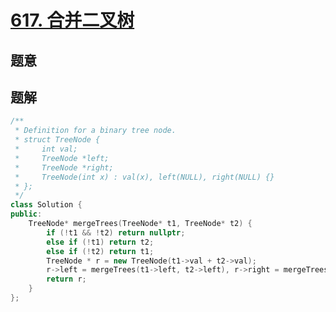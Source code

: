 #  [617. 合并二叉树](https://leetcode-cn.com/problems/merge-two-binary-trees/)

## 题意



## 题解



```c++
/**
 * Definition for a binary tree node.
 * struct TreeNode {
 *     int val;
 *     TreeNode *left;
 *     TreeNode *right;
 *     TreeNode(int x) : val(x), left(NULL), right(NULL) {}
 * };
 */
class Solution {
public:
    TreeNode* mergeTrees(TreeNode* t1, TreeNode* t2) {
        if (!t1 && !t2) return nullptr;
        else if (!t1) return t2;
        else if (!t2) return t1;
        TreeNode * r = new TreeNode(t1->val + t2->val);
        r->left = mergeTrees(t1->left, t2->left), r->right = mergeTrees(t1->right, t2->right);
        return r;
    }
};
```



```python3

```

